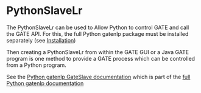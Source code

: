 # PythonSlaveLr

The PythonSlaveLr can be used to Allow Python to control GATE and call the GATE API. For this, the full Python gatenlp package must be installed separately (see [Installation](python-install))

Then creating a PythonSlaveLr from within the GATE GUI or a Java
GATE program is one method to provide a GATE process which can be 
controlled from a Python program.

See the [Python gatenlp GateSlave documentation](https://gatenlp.github.io/python-gatenlp/gateslave) which is part of the 
[full Python gatenlp documentation](https://gatenlp.github.io/python-gatenlp/)
